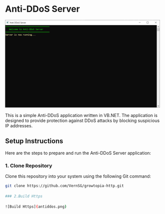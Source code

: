 # Anti-DDoS Server

![Server Image](http.png)

This is a simple Anti-DDoS application written in VB.NET. The application is designed to provide protection against DDoS attacks by blocking suspicious IP addresses.

## Setup Instructions

Here are the steps to prepare and run the Anti-DDoS Server application:

### 1. Clone Repository

Clone this repository into your system using the following Git command:

```bash
git clone https://github.com/VernSG/growtopia-http.git

### 2.Build Https

![Build Https](antiddos.png)
